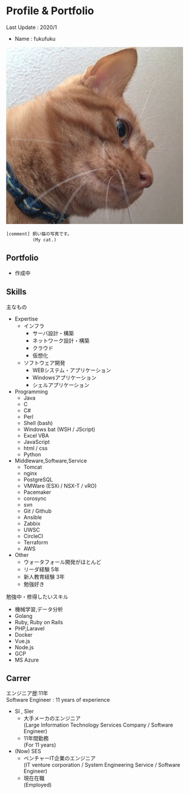 # Profile & Portfolio

Last Update : 2020/1

- Name : fukufuku

![img](fukufuku.jpg)

``` memo
[comment] 飼い猫の写真です。
          (My cat.)
```

## Portfolio

- 作成中

## Skills

主なもの  

- Expertise
  - インフラ
    - サーバ設計・構築
    - ネットワーク設計・構築
    - クラウド
    - 仮想化
  - ソフトウェア開発
    - WEBシステム・アプリケーション
    - Windowsアプリケーション
    - シェルアプリケーション
- Programming
  - Java
  - C
  - C#
  - Perl
  - Shell (bash)
  - Windows bat (WSH / JScript)
  - Excel VBA
  - JavaScript
  - html / css
  - Python
- Middleware,Software,Service
  - Tomcat
  - nginx
  - PostgreSQL
  - VMWare (ESXi / NSX-T / vRO)
  - Pacemaker
  - corosync
  - svn
  - Git / Github
  - Ansible
  - Zabbix
  - UWSC
  - CircleCI
  - Terraform
  - AWS
- Other
  - ウォータフォール開発がほとんど
  - リーダ経験 5年
  - 新人教育経験 3年
  - 勉強好き

勉強中・修得したいスキル  

- 機械学習,データ分析
- Golang
- Ruby, Ruby on Rails
- PHP,Laravel
- Docker
- Vue.js
- Node.js
- GCP
- MS Azure

## Carrer

エンジニア歴:11年  
Software Engineer : 11 years of experience

- SI , SIer
  - 大手メーカのエンジニア  
    (Large Information Technology Services Company / Software Engineer)
  - 11年間勤務  
    (For 11 years)
- (Now) SES
  - ベンチャーIT企業のエンジニア  
    (IT venture corporation / System Engineering Service / Software Engineer)
  - 現在在職  
    (Employed)
